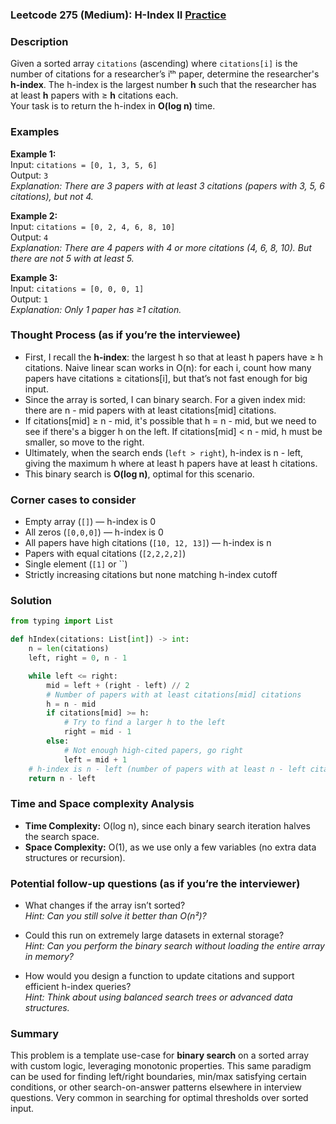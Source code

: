 ### Leetcode 275 (Medium): H-Index II [Practice](https://leetcode.com/problems/h-index-ii)

### Description  
Given a sorted array `citations` (ascending) where `citations[i]` is the number of citations for a researcher’s iᵗʰ paper, determine the researcher's **h-index**. The h-index is the largest number **h** such that the researcher has at least **h** papers with ≥ **h** citations each.  
Your task is to return the h-index in **O(log n)** time.

### Examples  

**Example 1:**  
Input: `citations = [0, 1, 3, 5, 6]`  
Output: `3`  
*Explanation: There are 3 papers with at least 3 citations (papers with 3, 5, 6 citations), but not 4.*

**Example 2:**  
Input: `citations = [0, 2, 4, 6, 8, 10]`  
Output: `4`  
*Explanation: There are 4 papers with 4 or more citations (4, 6, 8, 10). But there are not 5 with at least 5.*

**Example 3:**  
Input: `citations = [0, 0, 0, 1]`  
Output: `1`  
*Explanation: Only 1 paper has ≥1 citation.*

### Thought Process (as if you’re the interviewee)  
- First, I recall the **h-index**: the largest h so that at least h papers have ≥ h citations. Naive linear scan works in O(n): for each i, count how many papers have citations ≥ citations[i], but that’s not fast enough for big input.
- Since the array is sorted, I can binary search. For a given index mid: there are n - mid papers with at least citations[mid] citations.
- If citations[mid] ≥ n - mid, it's possible that h = n - mid, but we need to see if there's a bigger h on the left. If citations[mid] < n - mid, h must be smaller, so move to the right.
- Ultimately, when the search ends (`left > right`), h-index is n - left, giving the maximum h where at least h papers have at least h citations.
- This binary search is **O(log n)**, optimal for this scenario.

### Corner cases to consider  
- Empty array (`[]`) — h-index is 0
- All zeros (`[0,0,0]`) — h-index is 0
- All papers have high citations (`[10, 12, 13]`) — h-index is n
- Papers with equal citations (`[2,2,2,2]`)
- Single element (`[1]` or ``)
- Strictly increasing citations but none matching h-index cutoff

### Solution

```python
from typing import List

def hIndex(citations: List[int]) -> int:
    n = len(citations)
    left, right = 0, n - 1

    while left <= right:
        mid = left + (right - left) // 2
        # Number of papers with at least citations[mid] citations
        h = n - mid
        if citations[mid] >= h:
            # Try to find a larger h to the left
            right = mid - 1
        else:
            # Not enough high-cited papers, go right
            left = mid + 1
    # h-index is n - left (number of papers with at least n - left citations)
    return n - left
```

### Time and Space complexity Analysis  

- **Time Complexity:** O(log n), since each binary search iteration halves the search space.
- **Space Complexity:** O(1), as we use only a few variables (no extra data structures or recursion).

### Potential follow-up questions (as if you’re the interviewer)  

- What changes if the array isn’t sorted?  
  *Hint: Can you still solve it better than O(n²)?*

- Could this run on extremely large datasets in external storage?  
  *Hint: Can you perform the binary search without loading the entire array in memory?*

- How would you design a function to update citations and support efficient h-index queries?  
  *Hint: Think about using balanced search trees or advanced data structures.*

### Summary
This problem is a template use-case for **binary search** on a sorted array with custom logic, leveraging monotonic properties. This same paradigm can be used for finding left/right boundaries, min/max satisfying certain conditions, or other search-on-answer patterns elsewhere in interview questions. Very common in searching for optimal thresholds over sorted input.